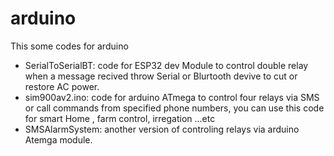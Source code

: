 # arduino

This some codes for arduino
* SerialToSerialBT: code for ESP32 dev Module to control double relay when a message recived throw Serial or Blurtooth devive to cut or restore AC power.
* sim900av2.ino: code for arduino ATmega to control four relays via SMS or call commands from specified phone numbers, you can use this code for smart Home , farm control, irregation ...etc
* SMSAlarmSystem: another version of controling relays via arduino Atemga module.